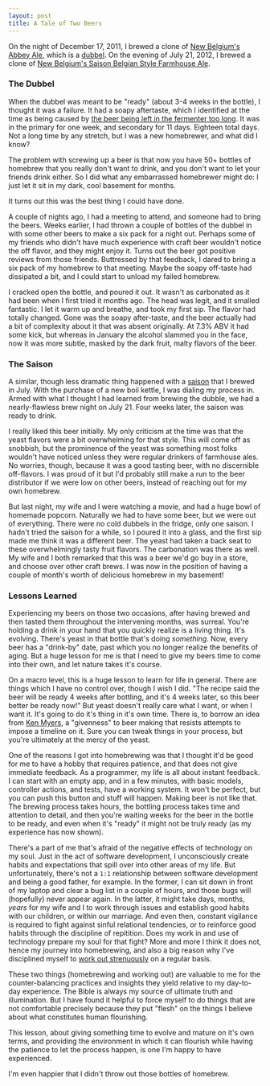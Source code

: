 ```yaml
---
layout: post
title: A Tale of Two Beers
---
```

<p>On the night of December 17, 2011, I brewed a clone of <a href="http://rivendellcraftbrewery.com/brew-2-new-belgium-abbey-ale-clone-dubbel">New Belgium's Abbey Ale</a>, which is a <a href="http://beeradvocate.com/beer/style/57">dubbel</a>.  On the evening of July 21, 2012, I brewed a clone of <a href="http://www.austinhomebrew.com/product_info.php?products_id=11934">New Belgium's Saison Belgian Style Farmhouse Ale</a>.</p>

<h3>The Dubbel</h3>
<p>When the dubbel was meant to be "ready" (about 3-4 weeks in the bottle), I thought it was a failure.  It had a soapy aftertaste, which I identified at the time as being caused by <a href="http://www.howtobrew.com/section4/chapter21-2.html">the beer being left in the fermenter too long</a>.  It was in the primary for one week, and secondary for 11 days.  Eighteen total days. Not a long time by any stretch, but I was a new homebrewer, and what did I know?</p>

<p>The problem with screwing up a beer is that now you have 50+ bottles of homebrew that you really don't want to drink, and you don't want to let your friends drink either.  So I did what any embarrassed homebrewer might do: I just let it sit in my dark, cool basement for months.</p>

<p>It turns out this was the best thing I could have done.</p>

<p>A couple of nights ago, I had a meeting to attend, and someone had to bring the beers.  Weeks earlier, I had thrown a couple of bottles of the dubbel in with some other beers to make a six pack for a night out.  Perhaps some of my friends who didn't have much experience with craft beer wouldn't notice the off flavor, and they might enjoy it.  Turns out the beer got positive reviews from those friends.  Buttressed by that feedback, I dared to bring a six pack of my homebrew to that meeting.  Maybe the soapy off-taste had dissipated a bit, and I could start to unload my failed homebrew.</p>

<p>I cracked open the bottle, and poured it out.  It wasn't as carbonated as it had been when I first tried it months ago.  The head was legit, and it smalled fantastic.  I let it warm up and breathe, and took my first sip.  The flavor had totally changed. Gone was the soapy after-taste, and the beer actually had a bit of complexity about it that was absent originally.  At 7.3% ABV it had some kick, but whereas in January the alcohol slammed you in the face, now it was more subtle, masked by the dark fruit, malty flavors of the beer.</p>

<h3>The Saison</h3>
<p>A similar, though less dramatic thing happened with a <a href="http://instagram.com/p/OkEBO-Epc7/">saison</a> that I brewed in July.  With the purchase of a new boil kettle, I was dialing my process in.  Armed with what I thought I had learned from brewing the dubble, we had a nearly-flawless brew night on July 21.  Four weeks later, the saison was ready to drink.</p>

<p>I really liked this beer initially.  My only criticism at the time was that the yeast flavors were a bit overwhelming for that style.  This will come off as snobbish, but the prominence of the yeast was something most folks wouldn't have noticed unless they were regular drinkers of farmhouse ales.  No worries, though, because it was a good tasting beer, with no discernible off-flavors.  I was proud of it but I'd probably still make a run to the beer distributor if we were low on other beers, instead of reaching out for my own homebrew.</p>

<p>But last night, my wife and I were watching a movie, and had a huge bowl of homemade popcorn.  Naturally we had to have some beer, but we were out of everything.  There were no cold dubbels in the fridge, only one saison.  I hadn't tried the saison for a while, so I poured it into a glass, and the first sip made me think it was a different beer.  The yeast had taken a back seat to these overwhelmingly tasty fruit flavors.  The carbonation was there as well.  My wife and I both remarked that this was a beer we'd go buy in a store, and choose over other craft brews.   I was now in the position of having a couple of month's worth of delicious homebrew in my basement!</p>

<h3>Lessons Learned</h3>
<p>Experiencing my beers on those two occasions, after having brewed and then tasted them throughout the intervening months, was surreal.  You're holding a drink in your hand that you quickly realize is a living thing.  It's evolving.  There's yeast in that bottle that's doing <i>something</i>.  Now, every beer has a "drink-by" date, past which you no longer realize the benefits of aging. But a huge lesson for me is that I need to give my beers time to come into their own, and let nature takes it's course.</p>

<p>On a macro level, this is a huge lesson to learn for life in general.  There are things which I have no control over, though I wish I did.  "The recipe said the beer will be ready 4 weeks after bottling, and it's 4 weeks later, so this beer better be ready now!" But yeast doesn't really care what I want, or when I want it.  It's going to do it's thing in it's own time. There is, to borrow an idea from <a href="http://www.marshillaudio.org/About/KenMyersBio.aspx">Ken Myers</a>, a "givenness" to beer making that resists attempts to impose a timeline on it.  Sure you can tweak things in your process, but you're ultimately at the mercy of the yeast.</p>

<p>One of the reasons I got into homebrewing was that I thought it'd be good for me to have a hobby that requires patience, and that does not give immediate feedback.  As a programmer, my life is all about instant feedback.  I can start with an empty app, and in a few minutes, with basic models, controller actions, and tests, have a working system. It won't be perfect, but you can push this button and stuff will happen.  Making beer is not like that.  The brewing process takes hours, the bottling process takes time and attention to detail, and then you're waiting weeks for the beer in the bottle to be ready, and even when it's "ready" it might not be truly ready (as my experience has now shown).</p>

<p>There's a part of me that's afraid of the negative effects of technology on my soul.  Just in the act of software development, I unconsciously create habits and expectations that spill over into other areas of my life.  But unfortunately, there's not a <code>1:1</code> relationship between software development and being a good father, for example.  In the former, I can sit down in front of my laptop and clear a bug list in a couple of hours, and those bugs will (hopefully) never appear again.  In the latter, it might take days, months, <i>years</i> for my wife and I to work through issues and establish good habits with our children, or within our marriage. And even then, constant vigilance is required to fight against sinful relational tendencies, or to reinforce good habits through the discipline of repitition.  Does my work in and use of technology prepare my soul for that fight?  More and more I think it does not, hence my journey into homebrewing, and also a big reason why I've disciplined myself to <a href="http://gymjones.com">work out strenuously</a> on a regular basis.</p>

<p>These two things (homebrewing and working out) are valuable to me for the counter-balancing practices and insights they yield relative to my day-to-day experience.  The Bible is always my source of ultimate truth and illumination.  But I have found it helpful to force myself to do things that are not comfortable precisely because they put "flesh" on the things I believe about what constitutes human flourishing.</p>

<p>This lesson, about giving something time to evolve and mature on it's own terms, and providing the environment in which it can flourish while having the patience to let the process happen, is one I'm happy to have experienced.</p>

<p>I'm even happier that I didn't throw out those bottles of homebrew.</p>
